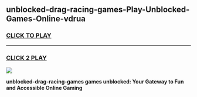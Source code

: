 
## unblocked-drag-racing-games-Play-Unblocked-Games-Online-vdrua
<h3>
<a href="https://premium76.site?title=unblocked-drag-racing-games&ref=25A">CLICK TO PLAY</a></h3>
<hr>

<h3>
<a href="https://premium76.site?title=unblocked-drag-racing-games&ref=25A">CLICK 2 PLAY</a>
  
</h3>

<a href="https://premium76.site?title=unblocked-drag-racing-games&ref=25A"><img src="https://clearcache.store/games.png"></a>


**unblocked-drag-racing-games games unblocked: Your Gateway to Fun and Accessible Online Gaming**
